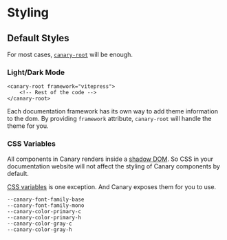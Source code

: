 # Styling

## Default Styles

For most cases, [`canary-root`](https://github.com/fastrepl/canary/blob/main/js/packages/web/src/canary-root.ts) will be enough.

### Light/Dark Mode

```html{1}
<canary-root framework="vitepress">
    <!-- Rest of the code -->
</canary-root>
```

Each documentation framework has its own way to add theme information to the dom. By providing `framework` attribute, `canary-root` will handle the theme for you.

### CSS Variables

All components in Canary renders inside a [shadow DOM](https://developer.mozilla.org/en/docs/Web/API/Web_components/Using_shadow_DOM). So CSS in your documentation website will not affect the styling of Canary components by default.

[CSS variables](https://developer.mozilla.org/en-US/docs/Web/CSS/Using_CSS_custom_properties) is one exception. And Canary exposes them for you to use.

```html{3,4}
--canary-font-family-base
--canary-font-family-mono
--canary-color-primary-c
--canary-color-primary-h
--canary-color-gray-c
--canary-color-gray-h
```

